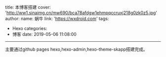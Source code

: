 title: 本博客搭建
cover: 'http://ww1.sinaimg.cn/mw690/bca78afdgw1ehmpqccruxj218g0zk0z5.jpg'
author:
  name: 蜗牛
  link: 'https://wxdroid.com'
tags:
  - Hexo
categories:
  - 博客
date: 2019-05-06 11:08:00
---
主要通过github pages hexo,hexo-admin,hexo-theme-skapp搭建完成。